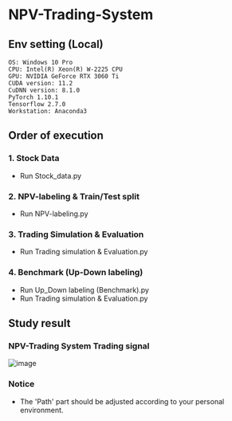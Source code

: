 # NPV-Trading-System

## Env setting (Local)
```
OS: Windows 10 Pro
CPU: Intel(R) Xeon(R) W-2225 CPU
GPU: NVIDIA GeForce RTX 3060 Ti
CUDA version: 11.2
CuDNN version: 8.1.0
PyTorch 1.10.1
Tensorflow 2.7.0
Workstation: Anaconda3
```

## Order of execution
### 1. Stock Data
- Run Stock_data.py
### 2. NPV-labeling & Train/Test split
- Run NPV-labeling.py
### 3. Trading Simulation & Evaluation
- Run Trading simulation & Evaluation.py
### 4. Benchmark (Up-Down labeling)
- Run Up_Down labeling (Benchmark).py
- Run Trading simulation & Evaluation.py


## Study result
### NPV-Trading System Trading signal 
![image](https://github.com/pmsk98/NPV-Trading-System/assets/45275607/5c43fbed-fad5-48e8-bc62-9a1ac559716c)

### Notice
- The 'Path' part should be adjusted according to your personal environment.

